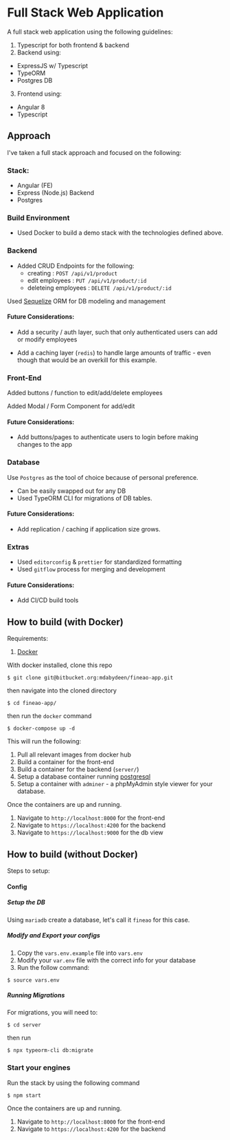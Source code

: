 # Full Stack Web Application 

A full stack web application using the following guidelines: 

1. Typescript for both frontend & backend
2. Backend using: 
  - ExpressJS w/ Typescript
  - TypeORM
  - Postgres DB
3. Frontend using: 
  - Angular 8 
  - Typescript

## Approach

I've taken a full stack approach and focused on the following:

### Stack:
- Angular (FE)
- Express (Node.js) Backend
- Postgres

### Build Environment
- Used Docker to build a demo stack with the technologies defined above.

### Backend
- Added CRUD Endpoints for the following:
  - creating : `POST /api/v1/product`
  - edit employees : `PUT /api/v1/product/:id`
  - deleteing employees : `DELETE /api/v1/product/:id`

Used [Sequelize]() ORM for DB modeling and management

#### Future Considerations:
- Add a security / auth layer, such that only authenticated users can add or modify employees

- Add a caching layer (`redis`) to handle large amounts of traffic - even though that would be an overkill for this example.

### Front-End
Added buttons / function to edit/add/delete employees

Added Modal / Form Component for add/edit

#### Future Considerations:
  - Add buttons/pages to authenticate users to login
  before making changes to the app

### Database
Use `Postgres` as the tool of choice because of personal preference.
  - Can be easily swapped out for any DB
  - Used TypeORM CLI for migrations of DB tables.

#### Future Considerations:
  - Add replication / caching if application size grows.

### Extras

- Used `editorconfig` & `prettier` for standardized formatting
- Used `gitflow` process for merging and development

#### Future Considerations:
  - Add CI/CD build tools

## __How to build (with Docker)__

Requirements:

1. [Docker](https://www.docker.com/products/docker-desktop)

With docker installed, clone this repo

```
$ git clone git@bitbucket.org:mdabydeen/fineao-app.git 
```

then navigate into the cloned directory

```
$ cd fineao-app/
```

then run the `docker` command

```
$ docker-compose up -d
```

This will run the following:

1. Pull all relevant images from docker hub
2. Build a container for the front-end
3. Build a container for the backend (`server/`)
4. Setup a database container running [postgresql](https://www.postgresql.org/)
5. Setup a container with `adminer` - a phpMyAdmin style
viewer for your database.

Once the containers are up and running.

1. Navigate to `http://localhost:8000` for the front-end
2. Navigate to `https://localhost:4200` for the backend
3. Navigate to `https://localhost:9000` for the db view

## __How to build (without Docker)__

Steps to setup:

#### Config

##### Setup the DB
Using `mariadb` create a database, let's call it `fineao` for this case.

##### Modify and Export your configs

1. Copy the `vars.env.example` file into `vars.env`
2. Modify your `var.env` file with the correct info for your database
3. Run the follow command:
```
$ source vars.env
```

##### Running Migrations

For migrations, you will need to:

```
$ cd server
```

then run

```
$ npx typeorm-cli db:migrate
```

### Start your engines

Run the stack by using the following command

```
$ npm start
```

Once the containers are up and running.

1. Navigate to `http://localhost:8000` for the front-end
2. Navigate to `https://localhost:4200` for the backend


